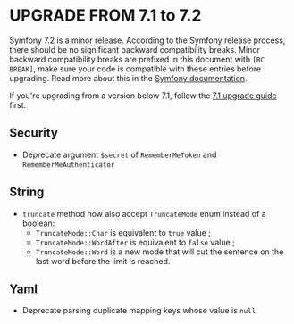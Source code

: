 UPGRADE FROM 7.1 to 7.2
=======================

Symfony 7.2 is a minor release. According to the Symfony release process, there should be no significant
backward compatibility breaks. Minor backward compatibility breaks are prefixed in this document with
`[BC BREAK]`, make sure your code is compatible with these entries before upgrading.
Read more about this in the [Symfony documentation](https://symfony.com/doc/7.2/setup/upgrade_minor.html).

If you're upgrading from a version below 7.1, follow the [7.1 upgrade guide](UPGRADE-7.1.md) first.

Security
--------

 * Deprecate argument `$secret` of `RememberMeToken` and `RememberMeAuthenticator`

String
------

 * `truncate` method now also accept `TruncateMode` enum instead of a boolean:
   * `TruncateMode::Char` is equivalent to `true` value ;
   * `TruncateMode::WordAfter` is equivalent to `false` value ;
   * `TruncateMode::Word` is a new mode that will cut the sentence on the last word before the limit is reached.

Yaml
----

 * Deprecate parsing duplicate mapping keys whose value is `null`
